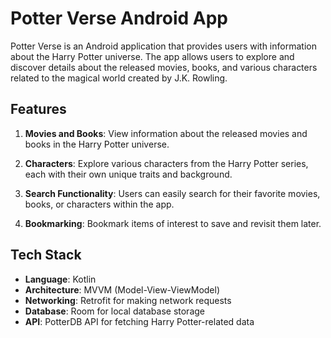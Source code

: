 # Potter Verse Android App
Potter Verse is an Android application that provides users with information about the Harry Potter universe. The app allows users to explore and discover details about the released movies, books, and various characters related to the magical world created by J.K. Rowling.

## Features
1. **Movies and Books**: View information about the released movies and books in the Harry Potter universe.

2. **Characters**: Explore various characters from the Harry Potter series, each with their own unique traits and background.

3. **Search Functionality**: Users can easily search for their favorite movies, books, or characters within the app.

4. **Bookmarking**: Bookmark items of interest to save and revisit them later.

## Tech Stack
- **Language**: Kotlin
- **Architecture**: MVVM (Model-View-ViewModel)
- **Networking**: Retrofit for making network requests
- **Database**: Room for local database storage
- **API**: PotterDB API for fetching Harry Potter-related data
